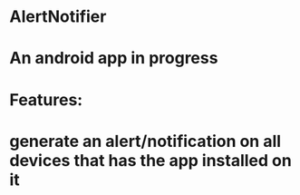# AlertNotifier
# An android app in progress
# Features:
# generate an alert/notification on all devices that has the app installed on it